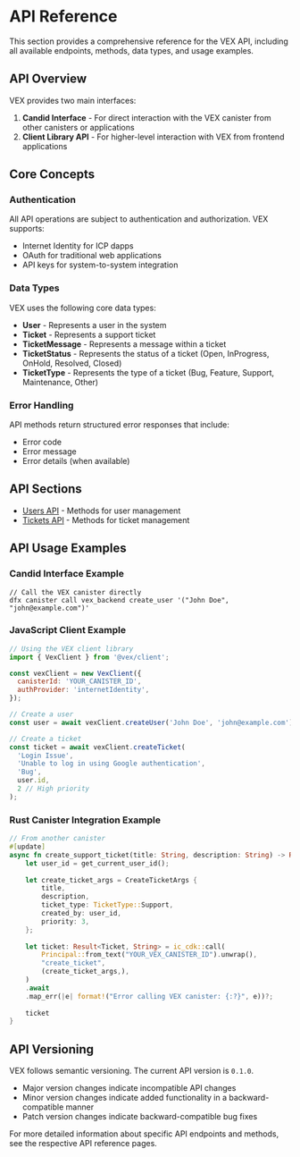 # API Reference

This section provides a comprehensive reference for the VEX API, including all available endpoints, methods, data types, and usage examples.

## API Overview

VEX provides two main interfaces:

1. **Candid Interface** - For direct interaction with the VEX canister from other canisters or applications
2. **Client Library API** - For higher-level interaction with VEX from frontend applications

## Core Concepts

### Authentication

All API operations are subject to authentication and authorization. VEX supports:

- Internet Identity for ICP dapps
- OAuth for traditional web applications
- API keys for system-to-system integration

### Data Types

VEX uses the following core data types:

- **User** - Represents a user in the system
- **Ticket** - Represents a support ticket
- **TicketMessage** - Represents a message within a ticket
- **TicketStatus** - Represents the status of a ticket (Open, InProgress, OnHold, Resolved, Closed)
- **TicketType** - Represents the type of a ticket (Bug, Feature, Support, Maintenance, Other)

### Error Handling

API methods return structured error responses that include:

- Error code
- Error message
- Error details (when available)

## API Sections

- [Users API](./users.md) - Methods for user management
- [Tickets API](./tickets.md) - Methods for ticket management

## API Usage Examples

### Candid Interface Example

```candid
// Call the VEX canister directly
dfx canister call vex_backend create_user '("John Doe", "john@example.com")'
```

### JavaScript Client Example

```javascript
// Using the VEX client library
import { VexClient } from '@vex/client';

const vexClient = new VexClient({
  canisterId: 'YOUR_CANISTER_ID',
  authProvider: 'internetIdentity',
});

// Create a user
const user = await vexClient.createUser('John Doe', 'john@example.com');

// Create a ticket
const ticket = await vexClient.createTicket(
  'Login Issue',
  'Unable to log in using Google authentication',
  'Bug',
  user.id,
  2 // High priority
);
```

### Rust Canister Integration Example

```rust
// From another canister
#[update]
async fn create_support_ticket(title: String, description: String) -> Result<Ticket, String> {
    let user_id = get_current_user_id();
    
    let create_ticket_args = CreateTicketArgs {
        title,
        description,
        ticket_type: TicketType::Support,
        created_by: user_id,
        priority: 3,
    };
    
    let ticket: Result<Ticket, String> = ic_cdk::call(
        Principal::from_text("YOUR_VEX_CANISTER_ID").unwrap(),
        "create_ticket",
        (create_ticket_args,),
    )
    .await
    .map_err(|e| format!("Error calling VEX canister: {:?}", e))?;
    
    ticket
}
```

## API Versioning

VEX follows semantic versioning. The current API version is `0.1.0`.

- Major version changes indicate incompatible API changes
- Minor version changes indicate added functionality in a backward-compatible manner
- Patch version changes indicate backward-compatible bug fixes

For more detailed information about specific API endpoints and methods, see the respective API reference pages. 